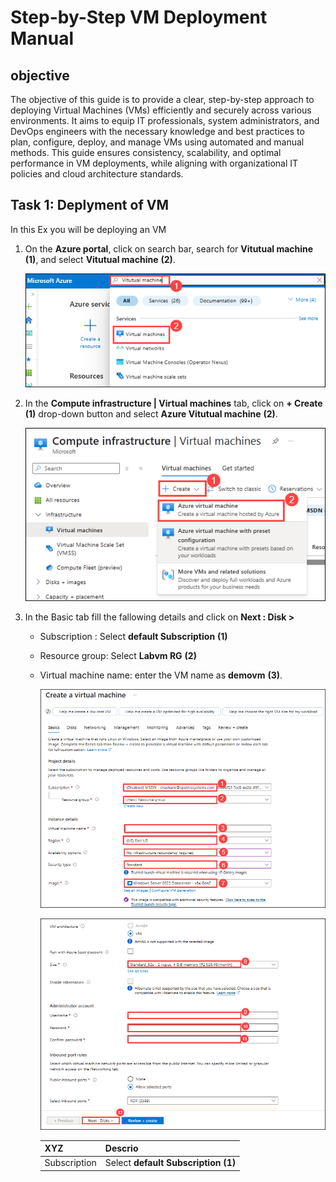 # Step-by-Step VM Deployment Manual

## objective

The objective of this guide is to provide a clear, step-by-step approach to deploying Virtual Machines (VMs) efficiently and securely across various environments. It aims to equip IT professionals, system administrators, and DevOps engineers with the necessary knowledge and best practices to plan, configure, deploy, and manage VMs using automated and manual methods. This guide ensures consistency, scalability, and optimal performance in VM deployments, while aligning with organizational IT policies and cloud architecture standards.

## Task 1: Deplyment of VM

In this Ex you will be deploying an VM 

1. On the **Azure portal**, click on search bar, search for **Vitutual machine** **(1)**, and select **Vitutual machine** **(2)**.

   ![](media/2025-04-22_18-42-42.png)

2. In the **Compute infrastructure | Virtual machines** tab, click on **+ Create** **(1)** drop-down button and select **Azure Vitutual machine** **(2)**.

   ![](media/2025-04-22_18-51-28.png)

3. In the Basic tab fill the fallowing details and click on **Next : Disk >**

   - Subscription : Select **default Subscription** **(1)**
   - Resource group: Select **Labvm RG** **(2)**
   - Virtual machine name: enter the VM name as **demovm** **(3)**.

      ![](media/2025-04-22_18-59-22.png)

      ![](media/2025-04-22_18-59-58.png)

      | XYZ | Descrio |
      | --- | --- |
      | Subscription | Select **default Subscription** **(1)** |
